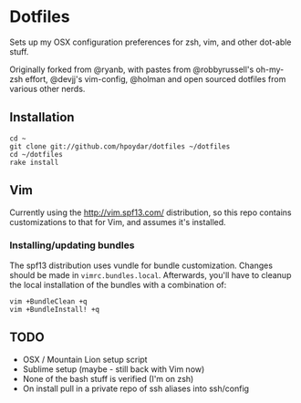 # Dotfiles

Sets up my OSX configuration preferences for zsh, vim, and other dot-able stuff.

Originally forked from @ryanb, with pastes from @robbyrussell's 
oh-my-zsh effort, @devjj's vim-config, @holman and open sourced dotfiles from 
various other nerds.

## Installation

    cd ~
    git clone git://github.com/hpoydar/dotfiles ~/dotfiles
    cd ~/dotfiles
    rake install

## Vim

Currently using the http://vim.spf13.com/ distribution,
so this repo contains customizations to that for Vim, and assumes
it's installed.

### Installing/updating bundles

The spf13 distribution uses vundle for bundle customization. Changes should
be made in `vimrc.bundles.local`. Afterwards, you'll have to cleanup the 
local installation of the bundles with a combination of:

    vim +BundleClean +q
    vim +BundleInstall! +q

## TODO

* OSX / Mountain Lion setup script
* Sublime setup (maybe - still back with Vim now)
* None of the bash stuff is verified (I'm on zsh)
* On install pull in a private repo of ssh aliases into ssh/config
